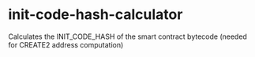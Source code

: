 # init-code-hash-calculator
 Calculates the INIT_CODE_HASH of the smart contract bytecode (needed for CREATE2 address computation)
